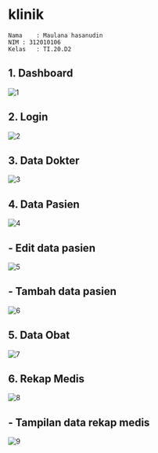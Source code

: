 # klinik
```
Nama	: Maulana hasanudin
NIM	: 312010106
Kelas	: TI.20.D2
```

## 1. Dashboard
![1](https://user-images.githubusercontent.com/101716660/179382792-df3c31b8-dd9a-4cd0-b833-4c172d417757.png)


## 2. Login
![2](https://user-images.githubusercontent.com/101716660/179382800-943ab612-add7-44d6-af22-69c2937d730c.png)


## 3. Data Dokter
![3](https://user-images.githubusercontent.com/101716660/179382806-d546c3dc-d8f9-4d63-8640-1b89d5bcf786.png)


## 4. Data Pasien
![4](https://user-images.githubusercontent.com/101716660/179382814-bf672312-47d5-46dc-9f2b-d51d45f6cedf.png)


## - Edit data pasien
![5](https://user-images.githubusercontent.com/101716660/179382835-6befdf39-1662-4292-a08a-1f75a786b6c4.png)



## - Tambah data pasien
![6](https://user-images.githubusercontent.com/101716660/179382836-7f5e3532-06b5-4246-b72e-69e56b81dd9d.png)


## 5. Data Obat
![7](https://user-images.githubusercontent.com/101716660/179382828-7bdf220e-7542-4a6c-a3c9-7586cac9c5f9.png)


## 6. Rekap Medis
![8](https://user-images.githubusercontent.com/101716660/179382823-e764e6e4-40c0-4a3f-aea0-f98a5a30bfbe.png)


## - Tampilan data rekap medis
![9](https://user-images.githubusercontent.com/101716660/179382819-c0faff10-0f6b-44be-b5cb-1b84adb5d446.png)
